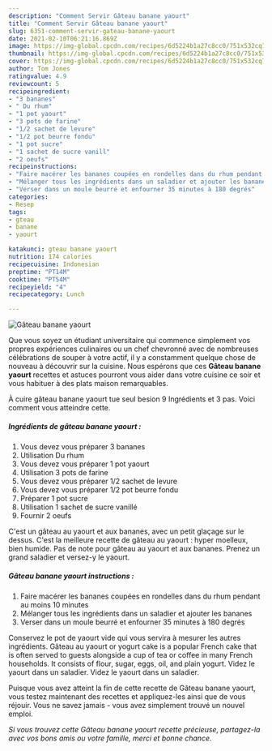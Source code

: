 ```yaml
---
description: "Comment Servir Gâteau banane yaourt"
title: "Comment Servir Gâteau banane yaourt"
slug: 6351-comment-servir-gateau-banane-yaourt
date: 2021-02-10T06:21:16.869Z
image: https://img-global.cpcdn.com/recipes/6d5224b1a27c8cc0/751x532cq70/gateau-banane-yaourt-photo-principale-de-la-recette.jpg
thumbnail: https://img-global.cpcdn.com/recipes/6d5224b1a27c8cc0/751x532cq70/gateau-banane-yaourt-photo-principale-de-la-recette.jpg
cover: https://img-global.cpcdn.com/recipes/6d5224b1a27c8cc0/751x532cq70/gateau-banane-yaourt-photo-principale-de-la-recette.jpg
author: Tom Jones
ratingvalue: 4.9
reviewcount: 5
recipeingredient:
- "3 bananes"
- " Du rhum"
- "1 pot yaourt"
- "3 pots de farine"
- "1/2 sachet de levure"
- "1/2 pot beurre fondu"
- "1 pot sucre"
- "1 sachet de sucre vanill"
- "2 oeufs"
recipeinstructions:
- "Faire macérer les bananes coupées en rondelles dans du rhum pendant au moins 10 minutes"
- "Mélanger tous les ingrédients dans un saladier et ajouter les bananes"
- "Verser dans un moule beurré et enfourner 35 minutes à 180 degrés"
categories:
- Resep
tags:
- gteau
- banane
- yaourt

katakunci: gteau banane yaourt 
nutrition: 174 calories
recipecuisine: Indonesian
preptime: "PT14M"
cooktime: "PT54M"
recipeyield: "4"
recipecategory: Lunch

---
```



![Gâteau banane yaourt](https://img-global.cpcdn.com/recipes/6d5224b1a27c8cc0/751x532cq70/gateau-banane-yaourt-photo-principale-de-la-recette.jpg)

Que vous soyez un étudiant universitaire qui commence simplement vos propres expériences culinaires ou un chef chevronné avec de nombreuses célébrations de souper à votre actif, il y a constamment quelque chose de nouveau à découvrir sur la cuisine. Nous espérons que ces <strong> Gâteau banane yaourt </strong> recettes et astuces pourront vous aider dans votre cuisine ce soir et vous habituer à des plats maison remarquables.

<!--inarticleads1-->

À cuire gâteau banane yaourt tue seul besion 9 Ingrédients et 3 pas. Voici comment vous atteindre cette.

##### Ingrédients de gâteau banane yaourt :

1. Vous devez vous préparer 3 bananes
1. Utilisation  Du rhum
1. Vous devez vous préparer 1 pot yaourt
1. Utilisation 3 pots de farine
1. Vous devez vous préparer 1/2 sachet de levure
1. Vous devez vous préparer 1/2 pot beurre fondu
1. Préparer 1 pot sucre
1. Utilisation 1 sachet de sucre vanillé
1. Fournir 2 oeufs


C&#39;est un gâteau au yaourt et aux bananes, avec un petit glaçage sur le dessus. C&#39;est la meilleure recette de gâteau au yaourt : hyper moelleux, bien humide. Pas de note pour gâteau au yaourt et aux bananes. Prenez un grand saladier et versez-y le yaourt. 

<!--inarticleads2-->

##### Gâteau banane yaourt instructions :

1. Faire macérer les bananes coupées en rondelles dans du rhum pendant au moins 10 minutes
1. Mélanger tous les ingrédients dans un saladier et ajouter les bananes
1. Verser dans un moule beurré et enfourner 35 minutes à 180 degrés


Conservez le pot de yaourt vide qui vous servira à mesurer les autres ingrédients. Gâteau au yaourt or yogurt cake is a popular French cake that is often served to guests alongside a cup of tea or coffee in many French households. It consists of flour, sugar, eggs, oil, and plain yogurt. Videz le yaourt dans un saladier. Videz le yaourt dans un saladier. 

<!--inarticleads1-->

<p>
Puisque vous avez atteint la fin de cette recette de Gâteau banane yaourt, vous testez maintenant des recettes et appliquez-les ainsi que de vous réjouir. Vous ne savez jamais - vous avez simplement trouvé un nouvel emploi.
</p>

<p>
<i>Si vous trouvez cette Gâteau banane yaourt recette précieuse, partagez-la avec vos bons amis ou votre famille, merci et bonne chance.</i>
</p>
